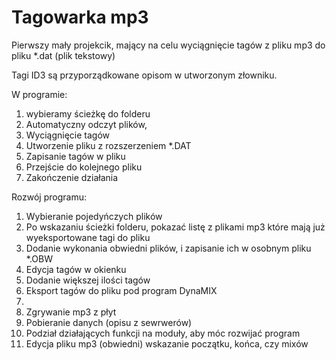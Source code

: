 # Tagowarka mp3
Pierwszy mały projekcik, mający na celu wyciągnięcie tagów z pliku mp3 do pliku *.dat (plik tekstowy)

Tagi ID3 są przyporządkowane opisom w utworzonym złowniku.

W programie:
1. wybieramy ścieżkę do folderu
2. Automatyczny odczyt plików,
3. Wyciągnięcie tagów 
4. Utworzenie pliku z rozszerzeniem *.DAT
5. Zapisanie tagów w pliku
5. Przejście do kolejnego pliku 
6. Zakończenie działania

Rozwój programu:
1. Wybieranie pojedyńczych plików
2. Po wskazaniu ścieżki folderu, pokazać listę z plikami mp3 które mają już wyeksportowane tagi do pliku
3. Dodanie wykonania obwiedni plików, i zapisanie ich w osobnym pliku *.OBW
4. Edycja tagów w okienku
5. Dodanie większej ilości tagów
6. Eksport tagów do pliku pod program DynaMIX
7. 
8. Zgrywanie mp3 z płyt
9. Pobieranie danych (opisu z sewrwerów)
10. Podział działających funkcji na moduły, aby móc rozwijać program 
11. Edycja pliku mp3 (obwiedni) wskazanie początku, końca, czy mixów
